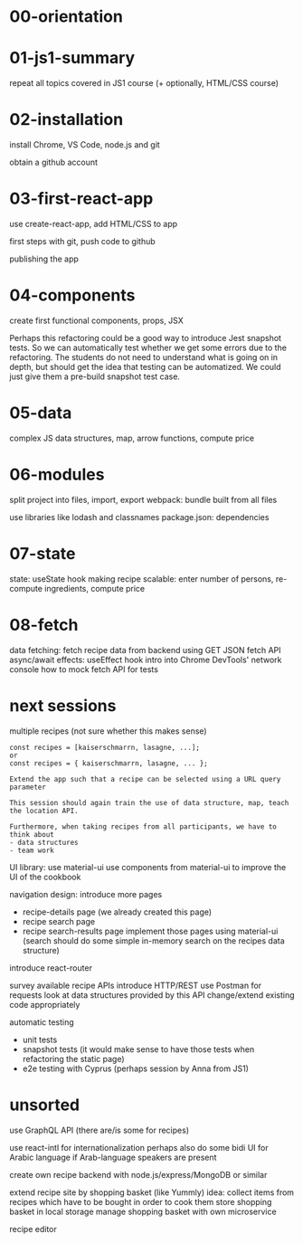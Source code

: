 # 00-orientation

# 01-js1-summary

repeat all topics covered in JS1 course (+ optionally, HTML/CSS course)

# 02-installation

install Chrome, VS Code, node.js and git

obtain a github account

# 03-first-react-app

use create-react-app, add HTML/CSS to app

first steps with git, push code to github

publishing the app

# 04-components

create first functional components, props, JSX

Perhaps this refactoring could be a good way to introduce Jest snapshot tests. So we can automatically test whether we get some errors due to the refactoring. The students do not need to understand what is going on in depth, but should get the idea that testing can be automatized. We could just give them a pre-build snapshot test case.

# 05-data

complex JS data structures, map, arrow functions, compute price

# 06-modules

split project into files, import, export
webpack: bundle built from all files

use libraries like lodash and classnames
package.json: dependencies

# 07-state

state: useState hook
making recipe scalable: enter number of persons, re-compute ingredients, compute price

# 08-fetch

data fetching: fetch recipe data from backend using GET
JSON
fetch API
async/await
effects: useEffect hook
intro into Chrome DevTools' network console
how to mock fetch API for tests

# next sessions

multiple recipes (not sure whether this makes sense)

    const recipes = [kaiserschmarrn, lasagne, ...];
    or
    const recipes = { kaiserschmarrn, lasagne, ... };

    Extend the app such that a recipe can be selected using a URL query parameter

    This session should again train the use of data structure, map, teach the location API.

    Furthermore, when taking recipes from all participants, we have to think about
    - data structures
    - team work


UI library: use material-ui
use components from material-ui to improve the UI of the cookbook


navigation design: introduce more pages
- recipe-details page (we already created this page)
- recipe search page
- recipe search-results page
implement those pages using material-ui
(search should do some simple in-memory search on the recipes data structure)


introduce react-router


survey available recipe APIs
introduce HTTP/REST
use Postman for requests
look at data structures provided by this API
change/extend existing code appropriately


automatic testing
- unit tests
- snapshot tests (it would make sense to have those tests when refactoring the static page)
- e2e testing with Cyprus (perhaps session by Anna from JS1)


# unsorted

use GraphQL API (there are/is some for recipes)

use react-intl for internationalization
perhaps also do some bidi UI for Arabic language if Arab-language speakers are present

create own recipe backend with node.js/express/MongoDB or similar

extend recipe site by shopping basket (like Yummly)
    idea: collect items from recipes which have to be bought in order to cook them
    store shopping basket in local storage
    manage shopping basket with own microservice

recipe editor

